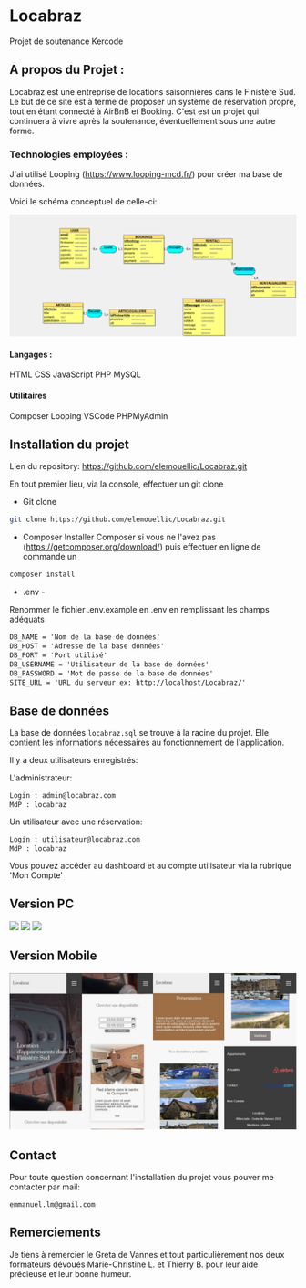 # Locabraz
Projet de soutenance Kercode

## A propos du Projet : 

Locabraz est une entreprise de locations saisonnières dans le Finistère Sud.
Le but de ce site est à terme de proposer un système de réservation propre, tout en étant connecté à AirBnB et Booking.
C'est est un projet qui continuera à vivre après la soutenance, éventuellement sous une autre forme.

### Technologies employées :

J'ai utilisé Looping (https://www.looping-mcd.fr/) pour créer ma base de données.

Voici le schéma conceptuel de celle-ci:

<img src="BDD.jpg">

#### Langages :
HTML
CSS
JavaScript
PHP
MySQL

#### Utilitaires
Composer
Looping
VSCode
PHPMyAdmin

## Installation du projet

Lien du repository:
https://github.com/elemouellic/Locabraz.git

En tout premier lieu, via la console, effectuer un git clone

* Git clone
```sh
git clone https://github.com/elemouellic/Locabraz.git
```

* Composer
Installer Composer si vous ne l'avez pas (https://getcomposer.org/download/) puis effectuer en ligne de commande un 

```sh
composer install
```

* .env - 
  
Renommer le fichier .env.example en .env en remplissant les champs adéquats

```
DB_NAME = 'Nom de la base de données'
DB_HOST = 'Adresse de la base données'
DB_PORT = 'Port utilisé'
DB_USERNAME = 'Utilisateur de la base de données'
DB_PASSWORD = 'Mot de passe de la base de données'
SITE_URL = 'URL du serveur ex: http://localhost/Locabraz/'
 ```


## Base de données

La base de données `locabraz.sql` se trouve à la racine du projet. Elle contient les informations nécessaires au fonctionnement de l'application.

Il y a deux utilisateurs enregistrés:


L'administrateur:
```
Login : admin@locabraz.com
MdP : locabraz
```
Un utilisateur avec une réservation:
```
Login : utilisateur@locabraz.com
MdP : locabraz
```
Vous pouvez accéder au dashboard et au compte utilisateur via la rubrique 'Mon Compte'

## Version PC
<img src="screenshots/home1.jpg">
<img src="screenshots/home2.jpg">
<img src="screenshots/home3.jpg">

## Version Mobile
<img src="screenshots/home-small.jpg">

## Contact

Pour toute question concernant l'installation du projet vous pouver me contacter par mail:

```
emmanuel.lm@gmail.com
```

## Remerciements

Je tiens à remercier le Greta de Vannes et tout particulièrement nos deux formateurs dévoués Marie-Christine L. et Thierry B. pour leur aide précieuse et leur bonne humeur.

